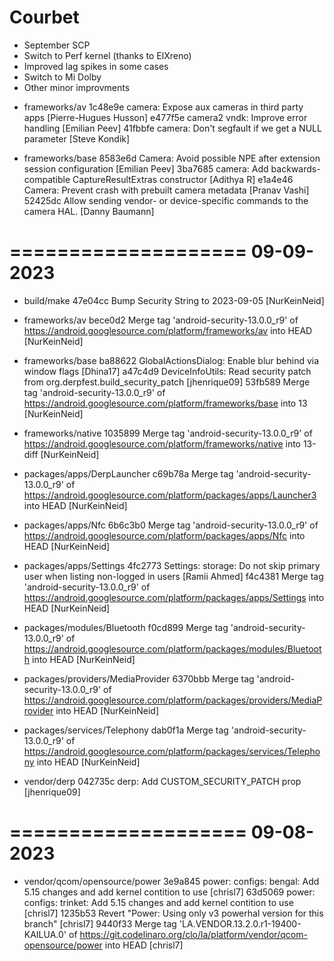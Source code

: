 # Courbet 
- September SCP
- Switch to Perf kernel (thanks to ElXreno)
- Improved lag spikes in some cases
- Switch to Mi Dolby
- Other minor improvments

* frameworks/av
1c48e9e  camera: Expose aux cameras in third party apps  [Pierre-Hugues Husson]
e477f5e  camera2 vndk: Improve error handling  [Emilian Peev]
41fbbfe  camera: Don't segfault if we get a NULL parameter  [Steve Kondik]


* frameworks/base
8583e6d  Camera: Avoid possible NPE after extension session configuration  [Emilian Peev]
3ba7685  camera: Add backwards-compatible CaptureResultExtras constructor  [Adithya R]
e1a4e46  Camera: Prevent crash with prebuilt camera metadata  [Pranav Vashi]
52425dc  Allow sending vendor- or device-specific commands to the camera HAL.  [Danny Baumann]


====================
    09-09-2023     
====================

* build/make
47e04cc  Bump Security String to 2023-09-05  [NurKeinNeid]


* frameworks/av
bece0d2  Merge tag 'android-security-13.0.0_r9' of https://android.googlesource.com/platform/frameworks/av into HEAD  [NurKeinNeid]


* frameworks/base
ba88622  GlobalActionsDialog: Enable blur behind via window flags  [Dhina17]
a47c4d9  DeviceInfoUtils: Read security patch from org.derpfest.build_security_patch  [jhenrique09]
53fb589  Merge tag 'android-security-13.0.0_r9' of https://android.googlesource.com/platform/frameworks/base into 13  [NurKeinNeid]


* frameworks/native
1035899  Merge tag 'android-security-13.0.0_r9' of https://android.googlesource.com/platform/frameworks/native into 13-diff  [NurKeinNeid]


* packages/apps/DerpLauncher
c69b78a  Merge tag 'android-security-13.0.0_r9' of https://android.googlesource.com/platform/packages/apps/Launcher3 into HEAD  [NurKeinNeid]


* packages/apps/Nfc
6b6c3b0  Merge tag 'android-security-13.0.0_r9' of https://android.googlesource.com/platform/packages/apps/Nfc into HEAD  [NurKeinNeid]


* packages/apps/Settings
4fc2773  Settings: storage: Do not skip primary user when listing non-logged in users  [Ramii Ahmed]
f4c4381  Merge tag 'android-security-13.0.0_r9' of https://android.googlesource.com/platform/packages/apps/Settings into HEAD  [NurKeinNeid]


* packages/modules/Bluetooth
f0cd899  Merge tag 'android-security-13.0.0_r9' of https://android.googlesource.com/platform/packages/modules/Bluetooth into HEAD  [NurKeinNeid]


* packages/providers/MediaProvider
6370bbb  Merge tag 'android-security-13.0.0_r9' of https://android.googlesource.com/platform/packages/providers/MediaProvider into HEAD  [NurKeinNeid]


* packages/services/Telephony
dab0f1a  Merge tag 'android-security-13.0.0_r9' of https://android.googlesource.com/platform/packages/services/Telephony into HEAD  [NurKeinNeid]


* vendor/derp
042735c  derp: Add CUSTOM_SECURITY_PATCH prop  [jhenrique09]


====================
    09-08-2023     
====================

* vendor/qcom/opensource/power
3e9a845  power: configs: bengal: Add 5.15 changes and add kernel contition to use  [chrisl7]
63d5069  power: configs: trinket: Add 5.15 changes and add kernel contition to use  [chrisl7]
1235b53  Revert "Power: Using only v3 powerhal version for this branch"  [chrisl7]
9440f33  Merge tag 'LA.VENDOR.13.2.0.r1-19400-KAILUA.0' of https://git.codelinaro.org/clo/la/platform/vendor/qcom-opensource/power into HEAD  [chrisl7]


